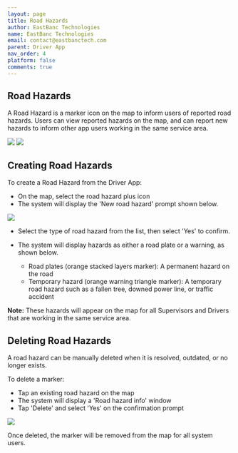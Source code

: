 ```yaml
---
layout: page
title: Road Hazards
author: EastBanc Technologies
name: EastBanc Technologies
email: contact@eastbanctech.com
parent: Driver App
nav_order: 4
platform: false
comments: true
---
```

<section id="Road-Hazards" markdown="1">

# Road Hazards

A Road Hazard is a marker icon on the map to inform users of reported road hazards. Users can view reported hazards on the map, and can report new hazards to inform other app users working in the same service area.


<img src="images/driver/da-road-hazards/da-road-hazards.png" class="ios width-sm" data-lightbox="1" />
<img src="images/driver/da-road-hazards/da-road-hazard-info.png" class="ios width-sm" data-lightbox="3" />

<section id="Creating-Road-Hazards" markdown="1">

## Creating Road Hazards

To create a Road Hazard from the Driver App:
  - On the map, select the road hazard plus icon
  - The system will display the 'New road hazard' prompt shown below.

<img src="images/driver/da-road-hazards/da-add-a-road-hazard.png" class="ios width-sm" data-lightbox="2" />

  - Select the type of road hazard from the list, then select 'Yes' to confirm.

  - The system will display hazards as either a road plate or a warning, as shown below.
    - Road plates (orange stacked layers marker): A permanent hazard on the road
    - Temporary hazard (orange warning triangle marker): A temporary road hazard such as a fallen tree, downed power line, or traffic accident

**Note:** These hazards will appear on the map for all Supervisors and Drivers that are working in the same service area.

</section>

<section id="Deleting-Road-Hazards" markdown="1">

## Deleting Road Hazards

A road hazard can be manually deleted when it is resolved, outdated, or no longer exists.

To delete a marker:
  - Tap an existing road hazard on the map
  - The system will display a 'Road hazard info' window
  - Tap 'Delete' and select 'Yes' on the confirmation prompt

<img src="images/driver/da-road-hazards/da-road-hazard-delete-confirmation.png" class="ios width-sm" data-lightbox="4" />

Once deleted, the marker will be removed from the map for all system users.

</section>
</section>
